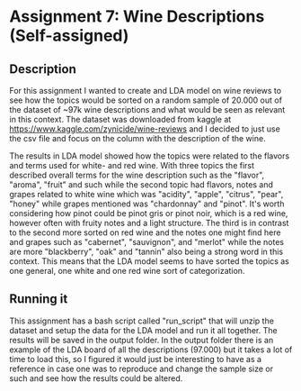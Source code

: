 # Assignment 7: Wine Descriptions (Self-assigned) 

## Description

For this assignment I wanted to create and LDA model on wine reviews to see how the topics would be sorted on a random sample of 20.000 out of the dataset of ~97k wine descriptions and what would be seen as relevant in this context. The dataset was downloaded from kaggle at https://www.kaggle.com/zynicide/wine-reviews
and I decided to just use the csv file and focus on the column with the description of the wine. 


The results in LDA model showed how the topics were related to the flavors and terms used for white- and red wine. With three topics the first described overall terms for the wine description such as the "flavor", "aroma", "fruit" and such while the second topic had flavors, notes and grapes related to white wine which was "acidity", "apple", "citrus", "pear", "honey" while grapes mentioned was "chardonnay" and "pinot". It's worth considering how pinot could be pinot gris or pinot noir, which is a red wine, however often with fruity notes and a light structure. The third is in contrast to the second more sorted on red wine and the notes one might find here and grapes such as "cabernet", "sauvignon", and "merlot" while the notes are more "blackberry", "oak" and "tannin" also being a strong word in this context. 
This means that the LDA model seems to have sorted the topics as one general, one white and one red wine sort of categorization. 

## Running it
This assignment has a bash script called "run_script" that will unzip the dataset and setup the data for the LDA model and run it all together. The results will be saved in the output folder. In the output folder there is an example of the LDA board of all the descriptions (97.000) but it takes a lot of time to load this, so I figured it would just be interesting to have as a reference in case one was to reproduce and change the sample size or such and see how the results could be altered. 